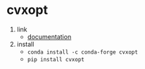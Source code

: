 # cvxopt

1. link
   * [documentation](https://cvxopt.org/index.html)
2. install
   * `conda install -c conda-forge cvxopt`
   * `pip install cvxopt`
